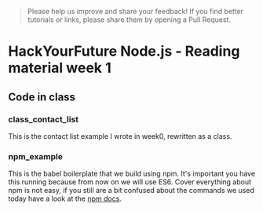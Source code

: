 > Please help us improve and share your feedback! If you find better tutorials or links, please share them by opening a Pull Request.

# HackYourFuture Node.js - Reading material week 1

## Code in class

### class_contact_list

This is the contact list example I wrote in week0, rewritten as a class.

### npm_example

This is the babel boilerplate that we build using npm. It's important you have this running because from now on we will use ES6. Cover everything about npm is not easy, if you still are a bit confused about the commands we used today have a look at the [npm docs](https://docs.npmjs.com/).
